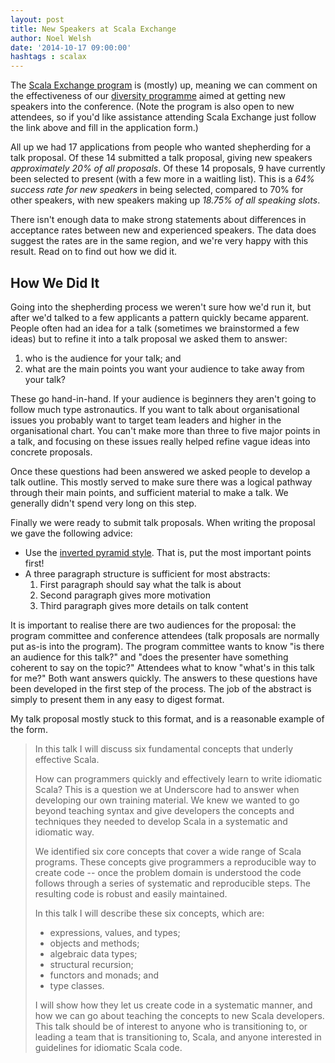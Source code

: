 ```yaml
---
layout: post
title: New Speakers at Scala Exchange
author: Noel Welsh
date: '2014-10-17 09:00:00'
hashtags : scalax
---
```


The [Scala Exchange program](https://skillsmatter.com/conferences/1948-scala-exchange-2014#program) is (mostly) up, meaning we can comment on the effectiveness of our [diversity programme](http://underscore.io/blog/posts/2014/06/30/underscores-new-speaker-program.html) aimed at getting new speakers into the conference. (Note the program is also open to new attendees, so if you'd like assistance attending Scala Exchange just follow the link above and fill in the application form.)

All up we had 17 applications from people who wanted shepherding for a talk proposal. Of these 14 submitted a talk proposal, giving new speakers *approximately 20% of all proposals*. Of these 14 proposals, 9 have currently been selected to present (with a few more in a waitling list). This is a *64% success rate for new speakers* in being selected, compared to 70% for other speakers, with new speakers making up *18.75% of all speaking slots*.

There isn't enough data to make strong statements about differences in acceptance rates between new and experienced speakers. The data does suggest the rates are in the same region, and we're very happy with this result. Read on to find out how we did it.

<!-- break -->

<!-- break -->

## How We Did It

Going into the shepherding process we weren't sure how we'd run it, but after we'd talked to a few applicants a pattern quickly became apparent. People often had an idea for a talk (sometimes we brainstormed a few ideas) but to refine it into a talk proposal we asked them to answer:

1. who is the audience for your talk; and
2. what are the main points you want your audience to take away from your talk?

These go hand-in-hand. If your audience is beginners they aren't going to follow much type astronautics. If you want to talk about organisational issues you probably want to target team leaders and higher in the organisational chart. You can't make more than three to five major points in a talk, and focusing on these issues really helped refine vague ideas into concrete proposals.

Once these questions had been answered we asked people to develop a talk outline. This mostly served to make sure there was a logical pathway through their main points, and sufficient material to make a talk. We generally didn't spend very long on this step.

Finally we were ready to submit talk proposals. When writing the proposal we gave the following advice:

- Use the [inverted pyramid style](http://en.wikipedia.org/wiki/Inverted_pyramid). That is, put the most important points first!
- A three paragraph structure is sufficient for most abstracts:
  1. First paragraph should say what the talk is about
  2. Second paragraph gives more motivation
  3. Third paragraph gives more details on talk content

It is important to realise there are two audiences for the proposal: the program committee and conference attendees (talk proposals are normally put as-is into the program). The program committee wants to know "is there an audience for this talk?" and "does the presenter have something coherent to say on the topic?" Attendees what to know "what's in this talk for me?" Both want answers quickly. The answers to these questions have been developed in the first step of the process. The job of the abstract is simply to present them in any easy to digest format.

My talk proposal mostly stuck to this format, and is a reasonable example of the form.

<blockquote>
In this talk I will discuss six fundamental concepts that underly effective Scala.

How can programmers quickly and effectively learn to write idiomatic Scala? This is a question we at Underscore had to answer when developing our own training material. We knew we wanted to go beyond teaching syntax and give developers the concepts and techniques they needed to develop Scala in a systematic and idiomatic way.

We identified six core concepts that cover a wide range of Scala programs. These concepts give programmers a reproducible way to create code -- once the problem domain is understood the code follows through a series of systematic and reproducible steps. The resulting code is robust and easily maintained.

In this talk I will describe these six concepts, which are:

- expressions, values, and types;
- objects and methods;
- algebraic data types;
- structural recursion;
- functors and monads; and
- type classes.

I will show how they let us create code in a systematic manner, and how we can go about teaching the concepts to new Scala developers. This talk should be of interest to anyone who is transitioning to, or leading a team that is transitioning to, Scala, and anyone interested in guidelines for idiomatic Scala code.
</blockquote>

